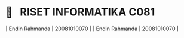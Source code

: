 <h1> 🔰 &nbsp; RISET INFORMATIKA C081 </h1>
| Endin Rahmanda | 20081010070 |
| Endin Rahmanda | 20081010070 |
